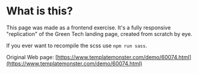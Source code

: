# What is this?
This page was made as a frontend exercise. It's a fully responsive "replication" of the Green Tech landing page, created from scratch by eye.

If you ever want to recompile the scss use `npm run sass`.

Original Web page: [https://www.templatemonster.com/demo/60074.html](https://www.templatemonster.com/demo/60074.html)
